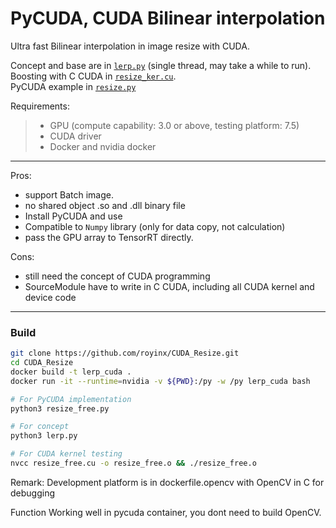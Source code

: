 
# PyCUDA, CUDA Bilinear interpolation

Ultra fast Bilinear interpolation in image resize with CUDA.


Concept and base are in [`lerp.py`](lerp.py) (single thread, may take a while to run). <br/>
Boosting with C CUDA in [`resize_ker.cu`](resize_ker.cu). <br/>
PyCUDA example in [`resize.py`](resize.py)<br/>


Requirements:
>- GPU (compute capability: 3.0 or above, testing platform: 7.5)
>- CUDA driver
>- Docker and nvidia docker
---
Pros:
- support Batch image.
- no shared object .so and .dll binary file
- Install PyCUDA and use
- Compatible to `Numpy` library (only for data copy, not calculation)
- pass the GPU array to TensorRT directly. 

Cons:
- still need the concept of CUDA programming
- SourceModule have to write in C CUDA, including all CUDA kernel and device code

---
### Build 

```bash
git clone https://github.com/royinx/CUDA_Resize.git 
cd CUDA_Resize
docker build -t lerp_cuda .
docker run -it --runtime=nvidia -v ${PWD}:/py -w /py lerp_cuda bash 

# For PyCUDA implementation
python3 resize_free.py

# For concept
python3 lerp.py

# For CUDA kernel testing
nvcc resize_free.cu -o resize_free.o && ./resize_free.o

```
Remark: Development platform is in dockerfile.opencv with OpenCV in C for debugging

Function Working well in pycuda container, you dont need to build OpenCV.
